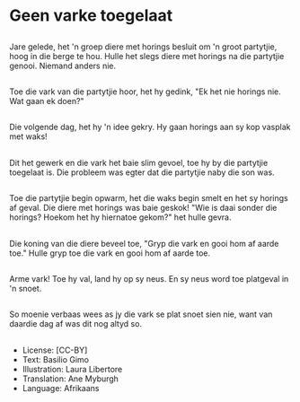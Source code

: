 # Geen varke toegelaat

##
Jare gelede, het 'n groep diere
met horings besluit om 'n groot
partytjie, hoog in die berge te
hou. Hulle het slegs diere met
horings na die partytjie genooi.
Niemand anders nie.

##
Toe die vark van die partytjie
hoor, het hy gedink, "Ek het nie
horings nie. Wat gaan ek
doen?"

##
Die volgende dag, het hy 'n
idee gekry. Hy gaan horings aan
sy kop vasplak met waks!

##
Dit het gewerk en die vark het
baie slim gevoel, toe hy by die
partytjie toegelaat is. Die
probleem was egter dat die
partytjie naby die son was.

##
Toe die partytjie begin opwarm,
het die waks begin smelt en het
sy horings af geval.
Die diere met horings was baie
geskok! "Wie is daai sonder die
horings? Hoekom het hy
hiernatoe gekom?" het hulle
gevra.

##
Die koning van die diere beveel
toe, "Gryp die vark en gooi hom
af aarde toe." Hulle gryp toe die
vark en gooi hom af aarde toe.

##
Arme vark! Toe hy val, land hy
op sy neus. En sy neus word toe
platgeval in 'n snoet.

##
So moenie verbaas wees as jy
die vark se plat snoet sien nie,
want van daardie dag af was dit
nog altyd so.

##
* License: [CC-BY]
* Text: Basilio Gimo
* Illustration: Laura Libertore
* Translation: Ane Myburgh
* Language: Afrikaans

